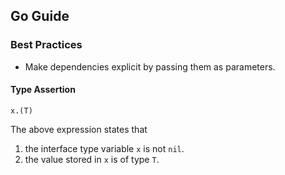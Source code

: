 ## Go Guide
### Best Practices
* Make dependencies explicit by passing them as parameters.

#### Type Assertion
```
x.(T)
```
The above expression states that 
1. the interface type variable `x` is not `nil`.
2. the value stored in `x` is of type `T`.